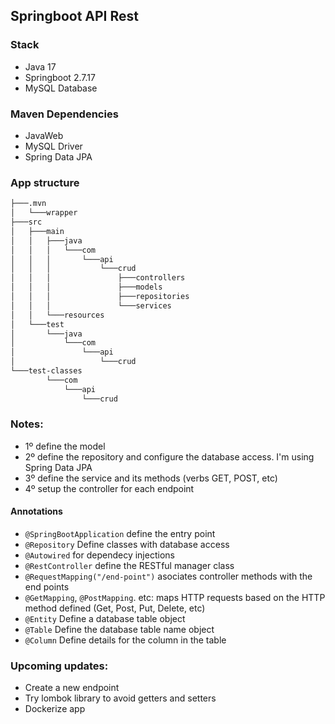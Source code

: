 ## Springboot API Rest 
### Stack
* Java 17
* Springboot 2.7.17
* MySQL Database

### Maven Dependencies
* JavaWeb
* MySQL Driver
* Spring Data JPA


### App structure
```bash
├───.mvn
│   └───wrapper
├───src
│   ├───main
│   │   ├───java
│   │   │   └───com
│   │   │       └───api
│   │   │           └───crud
│   │   │               ├───controllers
│   │   │               ├───models
│   │   │               ├───repositories
│   │   │               └───services
│   │   └───resources
│   └───test
│       └───java
│           └───com
│               └───api
│                   └───crud
└───test-classes
        └───com
            └───api
                └───crud
```

### Notes: 
* 1º define the model
* 2º define the repository and configure the database access. I'm using Spring Data JPA
* 3º define the service and its methods (verbs GET, POST, etc)
* 4º setup the controller for each endpoint

#### Annotations
* `@SpringBootApplication` define the entry point
* `@Repository` Define classes with database access
* `@Autowired` for dependecy injections
* `@RestController` define the RESTful manager class
* `@RequestMapping("/end-point")` asociates controller methods with the end points
* `@GetMapping`, `@PostMapping`. etc: maps HTTP requests based on the HTTP method defined (Get, Post, Put, Delete, etc)
* `@Entity` Define a database table object
* `@Table` Define the database table name object 
* `@Column` Define details for the column in the table


### Upcoming updates:
* Create a new endpoint
* Try lombok library to avoid getters and setters
* Dockerize app